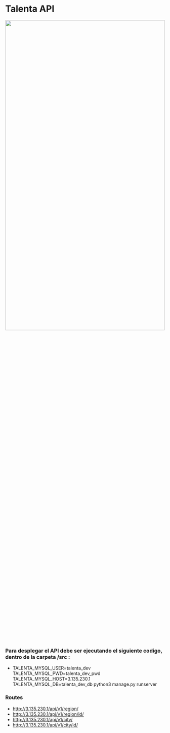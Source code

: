 # Talenta API
<img align="center" src="https://imgur.com/q5gaIUx" height="50%" width="100%"/>


### Para desplegar el API debe ser ejecutando el siguiente codigo, dentro de la carpeta /src :

* TALENTA_MYSQL_USER=talenta_dev TALENTA_MYSQL_PWD=talenta_dev_pwd TALENTA_MYSQL_HOST=3.135.230.1 TALENTA_MYSQL_DB=talenta_dev_db python3 manage.py runserver

### Routes
* http://3.135.230.1/api/v1/region/
* http://3.135.230.1/api/v1/region/id/
* http://3.135.230.1/api/v1/city/
* http://3.135.230.1/api/v1/city/id/
